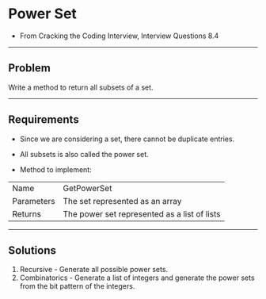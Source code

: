 # Power Set

- From Cracking the Coding Interview, Interview Questions 8.4

---

## Problem
Write a method to return all subsets of a set.

---

## Requirements
- Since we are considering a set, there cannot be duplicate entries.
- All subsets is also called the power set.

- Method to implement:  

|            |                                                 |
|------------|-------------------------------------------------|
| Name       | GetPowerSet                                     |
| Parameters | The set represented as an array                 |
| Returns    | The power set represented as a list of lists    |

---

## Solutions
1. Recursive - Generate all possible power sets.
2. Combinatorics - Generate a list of integers and generate the power sets from the bit pattern of the integers.